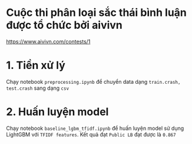 # Cuộc thi phân loại sắc thái bình luận được tổ chức bởi aivivn
https://www.aivivn.com/contests/1

# 1. Tiền xử lý 

Chạy notebook `preprocessing.ipynb` để chuyển data dạng `train.crash, test.crash` sang dạng `csv`

# 2. Huấn luyện model 

Chạy notebook `baseline_lgbm_tfidf.ipynb` để huấn luyện model sử dụng LightGBM với `TFIDF features`. Kết quả đạt `Public LB` đạt được là `0.867`
